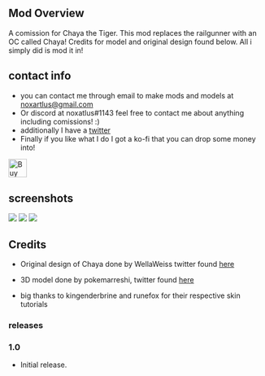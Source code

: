 ## Mod Overview
A comission for Chaya the Tiger. This mod replaces the railgunner with an OC called Chaya! Credits for model and original design found below. All i simply did is mod it in!

## contact info
- you can contact me through email to make mods and models at noxartlus@gmail.com 
- Or discord at noxatlus#1143 feel free to contact me about anything including comissions! :)
- additionally I have a [twitter](https://twitter.com/NoxNixer)
- Finally if you like what I do I got a ko-fi that you can drop some money into!

<a href='https://ko-fi.com/F1F0MQG6H' target='_blank'><img height='36' style='border:0px;height:36px;' src='https://storage.ko-fi.com/cdn/kofi2.png?v=3' border='0' alt='Buy Me a Coffee at ko-fi.com' /></a> 

## screenshots
[![](https://cdn.discordapp.com/attachments/696430448380870669/1125447412484411434/image.png)]()
[![](https://cdn.discordapp.com/attachments/696430448380870669/1125448835276230656/image.png)]()
[![](https://cdn.discordapp.com/attachments/696430448380870669/1125449055280058448/image.png)]()
## Credits
- Original design of Chaya done by WellaWeiss twitter found [here](https://twitter.com/wellaweiss)

- 3D model done by pokemarreshi, twitter found [here](https://twitter.com/mgg_uzumaki?lang=en)

- big thanks to kingenderbrine and runefox for their respective skin tutorials

### releases
###  1.0
- Initial release.

